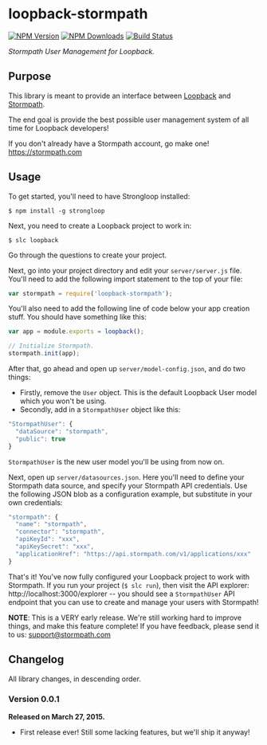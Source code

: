 # loopback-stormpath

[![NPM Version](https://img.shields.io/npm/v/loopback-stormpath.svg?style=flat)](https://npmjs.org/package/loopback-stormpath)
[![NPM Downloads](http://img.shields.io/npm/dm/loopback-stormpath.svg?style=flat)](https://npmjs.org/package/loopback-stormpath)
[![Build Status](https://img.shields.io/travis/stormpath/loopback-stormpath.svg?style=flat)](https://travis-ci.org/stormpath/loopback-stormpath)

*Stormpath User Management for Loopback.*


## Purpose

This library is meant to provide an interface between [Loopback][] and
[Stormpath][].

The end goal is provide the best possible user management system of all time for
Loopback developers!

If you don't already have a Stormpath account, go make one!
https://stormpath.com


## Usage

To get started, you'll need to have Strongloop installed:

```console
$ npm install -g strongloop
```

Next, you need to create a Loopback project to work in:

```console
$ slc loopback
```

Go through the questions to create your project.

Next, go into your project directory and edit your `server/server.js` file.
You'll need to add the following import statement to the top of your file:

```javascript
var stormpath = require('loopback-stormpath');
```

You'll also need to add the following line of code below your app creation
stuff.  You should have something like this:

```javascript
var app = module.exports = loopback();

// Initialize Stormpath.
stormpath.init(app);
```

After that, go ahead and open up `server/model-config.json`, and do two things:

- Firstly, remove the `User` object.  This is the default Loopback User model
  which you won't be using.
- Secondly, add in a `StormpathUser` object like this:

```javascript
"StormpathUser": {
  "dataSource": "stormpath",
  "public": true
}
```

`StormpathUser` is the new user model you'll be using from now on.

Next, open up `server/datasources.json`.  Here you'll need to define your
Stormpath data source, and specify your Stormpath API credentials.  Use the
following JSON blob as a configuration example, but substitute in your own
credentials:

```javascript
"stormpath": {
  "name": "stormpath",
  "connector": "stormpath",
  "apiKeyId": "xxx",
  "apiKeySecret": "xxx",
  "applicationHref": "https://api.stormpath.com/v1/applications/xxx"
}
```

That's it!  You've now fully configured your Loopback project to work with
Stormpath.  If you run your project (`$ slc run`), then visit the API explorer:
http://localhost:3000/explorer -- you should see a `StormpathUser` API endpoint
that you can use to create and manage your users with Stormpath!

**NOTE**: This is a VERY early release.  We're still working hard to improve
things, and make this feature complete!  If you have feedback, please send it to
us: support@stormpath.com


## Changelog

All library changes, in descending order.


### Version 0.0.1

**Released on March 27, 2015.**

- First release ever!  Still some lacking features, but we'll ship it anyway!


  [Stormpath]: https://stormpath.com/ "Stormpath User Management"
  [Loopback]: http://loopback.io/ "Loopback Node.js Web Framework"
